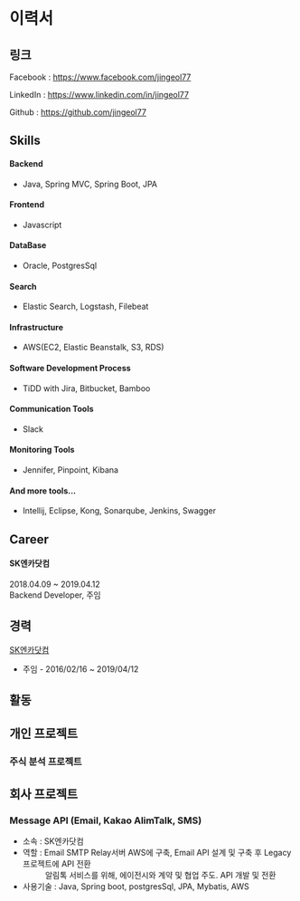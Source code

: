 # 이력서

## 링크 
Facebook : https://www.facebook.com/jingeol77

LinkedIn : https://www.linkedin.com/in/jingeol77

Github : https://github.com/jingeol77

## Skills
#### Backend
- Java, Spring MVC, Spring Boot, JPA

#### Frontend
- Javascript

#### DataBase
- Oracle, PostgresSql

#### Search
- Elastic Search, Logstash, Filebeat

#### Infrastructure
- AWS(EC2, Elastic Beanstalk, S3, RDS)

#### Software Development Process
- TiDD with Jira, Bitbucket, Bamboo

#### Communication Tools
- Slack

#### Monitoring Tools
- Jennifer, Pinpoint, Kibana

#### And more tools...
- Intellij, Eclipse, Kong, Sonarqube, Jenkins, Swagger

## Career
#### SK엔카닷컴
2018.04.09 ~ 2019.04.12  
Backend Developer, 주임


## 경력
[SK엔카닷컴](http://www.encar.com/)
- 주임 - 2016/02/16 ~ 2019/04/12

## 활동

## 개인 프로젝트

### 주식 분석 프로젝트 

## 회사 프로젝트

### Message API (Email, Kakao AlimTalk, SMS)
- 소속 : SK엔카닷컴 
- 역할 : Email SMTP Relay서버 AWS에 구축, Email API 설계 및 구축 후 Legacy 프로젝트에 API 전환  
&nbsp;&nbsp;&nbsp;&nbsp;&nbsp;&nbsp;&nbsp;&nbsp;&nbsp;
알림톡 서비스를 위해, 에이전시와 계약 및 협업 주도. API 개발 및 전환
- 사용기술 : Java, Spring boot, postgresSql, JPA, Mybatis, AWS